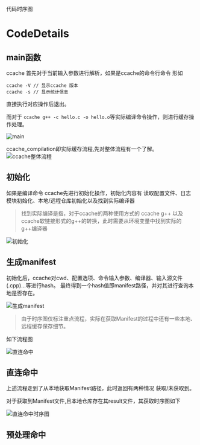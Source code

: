 代码时序图
# CodeDetails
## main函数
ccache 首先对于当前输入参数进行解析，如果是ccache的命令行命令 形如
```
ccache -V // 显示ccache 版本
ccache -s // 显示统计信息
```
直接执行对应操作后退出。

而对于 `ccache g++ -c hello.c -o hello.o`等实际编译命令操作，则进行缓存操作处理。

![main](./01-main.png)

ccache_compilation即实际缓存流程,先对整体流程有一个了解。
![ccache整体流程](../usage/pic/2-原理介绍/ccache编译流程.png)
## 初始化
如果是编译命令
ccache先进行初始化操作，初始化内容有 读取配置文件、日志模块初始化、本地/远程仓库初始化以及找到实际编译器
> 找到实际编译是指，对于ccache的两种使用方式的 ccache g++ 以及ccache软链接形式的g++的转换，此时需要从环境变量中找到实际的g++编译器

![初始化](./02-%E5%88%9D%E5%A7%8B%E5%8C%96.png)

## 生成manifest

初始化后，ccache对cwd、配置选项、命令输入参数、编译器、输入源文件(.cpp)...等进行hash。
最终得到一个hash值即manifest路径，并对其进行查询本地是否存在。

![生成manifest](./%E7%94%9F%E6%88%90Manifest.png)

> 由于时序图仅标注重点流程，实际在获取Manifest的过程中还有一些本地、远程缓存保存细节。

如下流程图

![直连命中](./%E8%8E%B7%E5%8F%96%E7%BC%93%E5%AD%98%E9%80%BB%E8%BE%91.png)

## 直连命中

上述流程走到了从本地获取Manifest路径，此时返回有两种情况 获取/未获取到。

对于获取到Manifest文件,且本地仓库存在其result文件，其获取时序图如下

![直连命中时序图](./%E7%9B%B4%E8%BF%9E%E5%91%BD%E4%B8%AD%E6%97%B6%E5%BA%8F%E5%9B%BE.png)

## 预处理命中